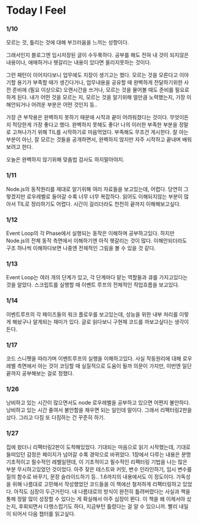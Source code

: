 # Today I Feel

### 1/10

모르는 것, 틀리는 것에 대해 부끄러움을 느끼는 성향이다.

그래서인지 블로그엔 임시저장된 글이 수두룩하다. 공부를 해도 전혀 내 것이 되지않은 내용이나, 애매하거나 헷갈리는 내용이 있다면 올리지못하는 것이다.

그런 패턴이 이어지다보니 업무에도 지장이 생기고는 했다. 모르는 것을 모른다고 이야기할 용기가 부족할 때가 생긴다거나, 업무내용을 공유할 때 완벽하게 전달하기위한 사전 준비에 (필요 이상으로) 오랜시간을 쓰거나, 모르는 것을 물어볼 때도 준비를 필요로 하게 된다. 내가 어떤 것을 모르는 지, 모르는 것을 알기위해 얼만큼 노력했는지, 가장 이해안되거나 어려운 부분은 어떤 것인지 등..

가장 큰 부작용은 완벽하지 못하기 때문에 시작과 끝이 어려워졌다는 것이다. 무엇이든지 적당한게 가장 좋다고 했다. 완벽하지 못헤도 좋다!
나의 이러한 부족한 부분을 정말로 고쳐나가기 위해 TIL를 시작하기로 마음먹었다. 부족해도 무조건 게시한다. 잘 아는 부분이 아닌, 잘 모르는 것들을 공개하면서, 완벽하지 않지만 자주 시작하고 끝내며 배워보려고 한다.

오늘은 완벽하지 않기위해 맞춤법 검사도 하지말아야지.

### 1/11

Node.js의 동작원리를 제대로 알기위해 여러 자료들을 보고있는데, 어렵다. 당연히 그렇겠지만 로우레벨로 들어갈 수록 너무 너무 복잡하다.
읽어도 이해되지않는 부분이 많아서 TIL로 정리하기도 어렵다. 시간이 걸리더라도 천천히 끝까지 이해해보고싶다.

### 1/12

Event Loop의 각 Phase에서 실행되는 동작은 이해하며 공부하고있다. 하지만 Node.js의 전체 동작 측면에서 이해하기엔 아직 헷갈리는 것이 많다.
이해안되더라도 구조 하나씩 이해하다보면 나중엔 전체적인 그림을 볼 수 있을 것 같다.

### 1/13

Event Loop는 여러 개의 단계가 있고, 각 단계마다 맡는 역할들과 큐를 가지고있다는 것을 알았다. 스크립트를 실행할 때 이벤트 루프의 전체적인 작업흐름을 보고있다.

### 1/14

이벤트루프의 각 페이즈들의 워크 플로우를 보고있는데, 성능을 위한 내부 처리를 이렇게 해놨구나 알게되는 재미가 있다. 글로 읽다보니 구현체 코드를 까보고싶다는 생각이 든다.

### 1/17

코드 스니펫을 따라가며 이벤트루프의 실행을 이해하고있다.
사실 작동원리에 대해 로우레벨 측면에서 아는 것이 코딩할 때 실질적으로 도움이 될까 의문이 가지만, 이번엔 일단 끝까지 공부해보는 걸로 정했다.

### 1/26

낭비하고 있는 시간이 많으면서도 node 로우레벨을 공부하고 있으면 어쩐지 불안하다. 낭비하고 있는 시간 줄여서 불안함을 채우면 되는 일인데 말이다.
그래서 리팩터링2판을 샀다. 그리고 다짐 또 다짐하는 건 꾸준히 하기.

### 1/27

집에 왔더니 리팩터링2판이 도착해있었다. 기대되는 마음으로 읽기 시작했는데, 기대로 들떠있던 감정은 페이지가 넘어갈 수록 경악으로 바뀌었다.
1장에서 다루는 내용은 분명 기초적이고 필수적인 레벨일텐데, 이 기초적이고 필수적인 리팩터링 기법을 나는 많은 부분 무시하고있었던 것이었다.
아주 잦은 테스트와 커밋, 변수 인라인하기, 임시 변수를 질의 함수로 바꾸기, 문장 슬라이드하기 등.. 1.6까지의 내용에서도 이 정도이다.
가독성을 위해 나름대로 고민해서 작성했었던 코드들을 이 책에선 철저하게 리팩터링하고 있었다.
아직도 심장이 두근거린다. 내 나름대로의 방식이 완전히 틀려버렸다는 사실과 책을 통해 정말 많이 성장할 수 있다는 게 확실해서 아주 심장이 뛴다.
이 책을 왜 이제서야 샀는지, 후회되면서 다행스럽기도 하다, 지금부턴 틀렸다는 걸 알 수 있으니까.
빨리 내일이 되어서 다음 챕터를 읽고싶다.
